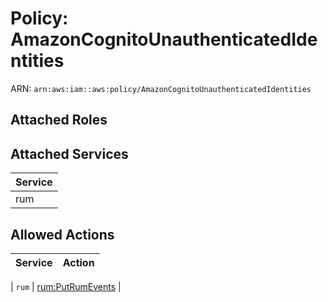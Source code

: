# Policy: AmazonCognitoUnauthenticatedIdentities

ARN: `arn:aws:iam::aws:policy/AmazonCognitoUnauthenticatedIdentities`

## Attached Roles

## Attached Services

| Service |
|---------|
| rum |

## Allowed Actions

| Service | Action |
|:-------:|--------|

| `rum` | [rum:PutRumEvents](../actions.md#rum:putrumevents) |
